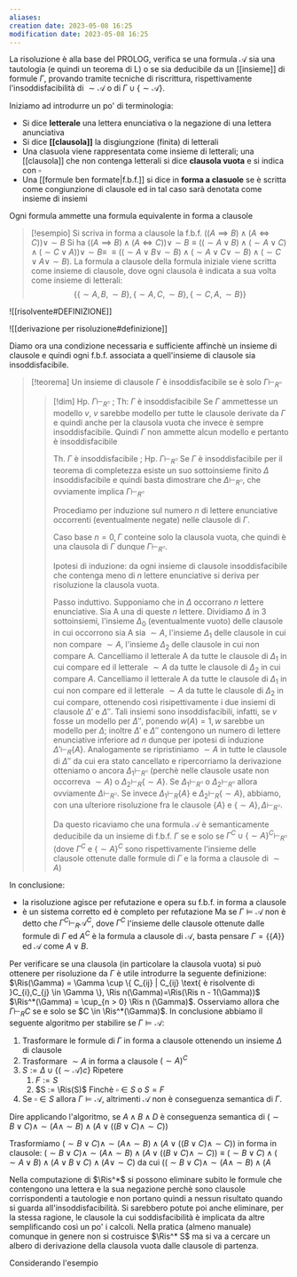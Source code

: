 ```yaml
---
aliases: 
creation date: 2023-05-08 16:25
modification date: 2023-05-08 16:25
---
```


La risoluzione è alla base del PROLOG, verifica se una formula $\mathcal{A}$ sia una tautologia (e quindi un teorema di L) o se sia deducibile da un [[insieme]] di formule $\Gamma$, provando tramite tecniche di riscrittura, rispettivamente l'insoddisfacibilità di $\sim \mathcal{A}$ o di $\Gamma \cup \{  \sim \mathcal{A} \}$.

Iniziamo ad introdurre un po' di terminologia:
- Si dice **letterale** una lettera enunciativa o la negazione di una lettera anunciativa
- Si dice **[[clausola]]** la disgiungzione (finita) di letterali
- Una clasuola viene rappresentata come insieme di letterali; una [[clausola]] che non contenga letterali si dice **clausola vuota** e si indica con $\square$
- Una [[formule ben formate|f.b.f.]] si dice in **forma a clasuole** se è scritta come congiunzione di clausole ed in tal caso sarà denotata come insieme di insiemi

Ogni formula ammette una formula equivalente in forma a clausole

>[!esempio]
>Si scriva in forma a clausole la f.b.f. $((A \implies B) \land (A \iff C)) \lor \sim B$
>Si ha $((A \implies B) \land (A \iff C)) \lor \sim B \equiv ((\sim A \lor B) \land (\sim A \lor C) \land(\sim C \lor A)) \lor \sim B \equiv$
>$\equiv ((\sim A \lor B \lor \sim B) \land (\sim A \lor C \lor \sim B) \land (\sim C \lor A \lor \sim B)$.
>La formula a clausole della formula iniziale viene scritta come insieme di clausole, dove ogni clausola è indicata a sua volta come insieme di letterali:
> $$ \{ \{ \sim A,B,\sim B \}, \{ \sim A,C,\sim B \}, \{ \sim C,A,\sim B \} \} $$


![[risolvente#DEFINIZIONE]]


![[derivazione per risoluzione#definizione]]

Diamo ora una condizione necessaria e sufficiente affinchè un insieme di clausole e quindi ogni f.b.f. associata a quell'insieme di clausole sia insoddisfacibile.

>[!teorema]
>Un insieme di clausole $\Gamma$ è insoddisfacibile se è solo $\Gamma \vdash_{R} \square$
>
>>[!dim]
>>Hp. $\Gamma \vdash_{R} \square$ ; Th: $\Gamma$ è insoddisfacibile
>>Se $\Gamma$ ammettesse un modello $v$, $v$ sarebbe modello per tutte le clausole derivate da $\Gamma$ e quindi anche per la clausola vuota che invece è sempre insoddisfacibile. Quindi $\Gamma$ non ammette alcun modello e pertanto è insoddisfacibile
>>
>>Th. $\Gamma$ è insoddisfacibile ; Hp. $\Gamma \vdash_{R} \square$
>>Se $\Gamma$ è insoddisfacibile per il teorema di completezza esiste un suo sottoinsieme finito $\Delta$ insoddisfacibile e quindi basta dimostrare che $\Delta \vdash_{R} \square$, che ovviamente implica $\Gamma \vdash_{R} \square$
>>
>>Procediamo per induzione sul numero $n$ di lettere enunciative occorrenti (eventualmente negate) nelle clausole di $\Gamma$.
>>
>>Caso base $n = 0, \Gamma$ conteine solo la clausola vuota, che quindi è una clausola di $\Gamma$ dunque $\Gamma \vdash_{R} \square$.
>>
>>Ipotesi di induzione: da ogni insieme di clausole insoddisfacibile che contenga meno di $n$ lettere enunciative si deriva per risoluzione la clausola vuota.
>>
>>Passo induttivo. Supponiamo che in $\Delta$ occorrano $n$ lettere enunciative. Sia A una di queste $n$ lettere. Dividiamo $\Delta$ in 3 sottoinsiemi, l'insieme $\Delta_{0}$ (eventualmente vuoto) delle clausole in cui occorrono sia A sia $\sim A$, l'insieme $\Delta_{1}$ delle clausole in cui non compare $\sim A$, l'insieme $\Delta_{2}$ delle clausole in cui non compare A. Cancelliamo il letterale A da tutte le clausole di $\Delta_{1}$ in cui compare ed il letterale $\sim A$ da tutte le clausole di $\Delta_{2}$ in cui compare $A$. Cancelliamo il letterale A da tutte le clausole di $\Delta_{1}$ in cui non compare ed il letterale $\sim A$ da tutte le clausole di $\Delta_{2}$ in cui compare, ottenendo così risipettivamente i due insiemi di clausole $\Delta'$ e $\Delta''$. Tali insiemi sono insoddisfacibili, infatti, se $v$ fosse un modello per $\Delta''$, ponendo $w(A)=1,w$ sarebbe un modello per $\Delta$; inoltre $\Delta'$ e $\Delta''$ contengono un numero di lettere enunciative inferiore ad $n$ dunque per ipotesi di induzione $\Delta' \vdash_{R} \{ A \}$. Analogamente se ripristiniamo $\sim A$ in tutte le clausole di $\Delta''$ da cui era stato cancellato e ripercorriamo la derivazione otteniamo o ancora $\Delta_{1} \vdash_{R } \square$ (perchè nelle clausole usate non occorreva $\sim A$) o $\Delta_{2} \vdash_{R}\{ \sim A \}$. Se $\Delta_{1} \vdash_{R} \square$ o $\Delta_{2} \vdash_{R} \square$ allora ovviamente $\Delta \vdash_{R} \square$. Se invece $\Delta_{1} \vdash_{R} \{ A \}$ e $\Delta_{2} \vdash_{R} \{ \sim A \}$, abbiamo, con una ulteriore risoluzione fra le clausole $\{ A \}$ e $\{ \sim A \}, \Delta \vdash_{R} \square$.
>>
>>Da questo ricaviamo che una formula $\mathcal{A}$ è semanticamente deducibile da un insieme di f.b.f. $\Gamma$ se e solo se $\Gamma^C \cup \{ \sim A \}^{C} \vdash_{R} \square$ (dove $\Gamma^C$ e $\{ \sim A \}^C$ sono rispettivamente l'insieme delle clausole ottenute dalle formule di $\Gamma$ e la forma a clausole di $\sim A$) 

In conclusione:
- la risoluzione agisce per refutazione e opera su f.b.f. in forma a clausole
- è un sistema corretto ed è completo per refutazione
Ma se $\Gamma \vDash \mathcal{A}$ non è detto che $\Gamma^C \vdash_{R} \mathcal{A}^C$, dove $\Gamma^C$ l'insieme delle clausole ottenute dalle formule di $\Gamma$ ed $A^C$ è la formula a clausole di $\mathcal{A}$, basta pensare $\Gamma = \{ \{ A \} \}$ ed $\mathcal{A}$ come $A \lor B$.


Per verificare se una clausola (in particolare la clausola vuota) si può ottenere per risoluzione da $\Gamma$ è utile introdurre la seguente definizione:
$\Ris(\Gamma) = \Gamma \cup \{ C_{ij} | C_{ij} \text{ è risolvente di }C_{i},C_{j} \in \Gamma \}, \Ris n(\Gamma)=\Ris(\Ris n - 1(\Gamma))$
$\Ris^*(\Gamma) = \cup_{n > 0} \Ris n (\Gamma)$.
Osserviamo allora che $\Gamma \vdash_{R} C$ se e solo se $C \in \Ris^*(\Gamma)$. In conclusione abbiamo il seguente algoritmo per stabilire se $\Gamma \vDash \mathcal{A}$:
1. Trasformare le formule di $\Gamma$ in forma a clausole ottenendo un insieme $\Delta$ di clausole
2. Trasformare $\sim A$ in forma a clausole $(\sim A)^C$
3. $S := \Delta \cup \{ (\sim \mathcal{A})c \}$
   Ripetere
   1. $F := S$
   2. $S := \Ris(S)$
    Finchè $\square \in S$ o $S = F$
4. Se $\square \in S$ allora $\Gamma \vDash \mathcal{A}$, altrimenti $\mathcal{A}$ non è conseguenza semantica di $\Gamma$.

Dire applicando l'algoritmo, se $A \land B \land D$ è conseguenza semantica di $(\sim B \lor C) \land \sim (A \land \sim B) \land (A \lor ((B \lor C) \land \sim C))$

Trasformiamo $(\sim B \lor C) \land \sim (A \land \sim B) \land (A \lor ((B \lor C) \land \sim C))$ in forma in clausole:
$(\sim B \lor C) \land \sim (A \land \sim B) \land (A \lor ((B \lor C) \land \sim C)) \equiv (\sim B \lor C) \land (\sim A \lor B) \land (A \lor B \lor C) \land (A \lor \sim C)$ da cui 
$((\sim B \lor C) \land \sim (A \land \sim B) \land (A$ 

Nella computazione di $\Ris^*$ si possono eliminare subito le formule che contengono una lettera e la sua negazione perchè sono clausole corrispondenti a tautologie e non portano quindi a nessun risultato quando si guarda all'insoddisfacibilità. Si sarebbero potute poi anche eliminare, per la stessa ragione, le clausole la cui soddisfacibilità è implicata da altre semplificando così un po' i calcoli. Nella pratica (almeno manuale) comunque in genere non si costruisce $\Ris^* S$ ma si va a cercare un albero di derivazione della clausola vuota dalle clausole di partenza.

Considerando l'esempio